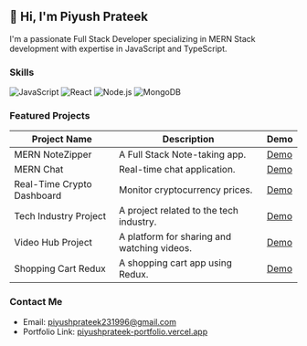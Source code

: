 ## 👋 Hi, I'm Piyush Prateek

I'm a passionate Full Stack Developer specializing in MERN Stack development with expertise in JavaScript and TypeScript.

### Skills

![JavaScript](https://img.shields.io/badge/JavaScript-★★★☆☆-yellow)
![React](https://img.shields.io/badge/React-★★★☆☆-blue)
![Node.js](https://img.shields.io/badge/Node.js-★★★☆☆-green)
![MongoDB](https://img.shields.io/badge/MongoDB-★★★☆☆-brightgreen)

### Featured Projects

| Project Name         | Description                                | Demo                 |
|----------------------|--------------------------------------------|----------------------|
| MERN NoteZipper      | A Full Stack Note-taking app.              | [Demo](https://note-zipper-2o9s.onrender.com/)      |
| MERN Chat            | Real-time chat application.                | [Demo](https://chat-rlbn.onrender.com/chats/)        |
| Real-Time Crypto Dashboard | Monitor cryptocurrency prices.       | [Demo](https://crypto-currency-app-red.vercel.app/) |
| Tech Industry Project| A project related to the tech industry.   | [Demo](https://reactone-five.vercel.app/)          |
| Video Hub Project    | A platform for sharing and watching videos.| [Demo](https://videohubproject.vercel.app/)        |
| Shopping Cart Redux  | A shopping cart app using Redux.          | [Demo](https://shopping-cart-redux-gamma.vercel.app/) |

### Contact Me

- Email: piyushprateek231996@gmail.com
- Portfolio Link: [piyushprateek-portfolio.vercel.app](https://piyushprateek-portfolio.vercel.app/)




<!---
piyushpratek/piyushpratek is a ✨ special ✨ repository because its `README.md` (this file) appears on your GitHub profile.
You can click the Preview link to take a look at your changes.
--->
